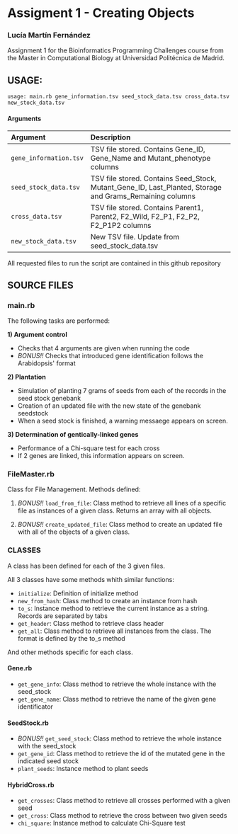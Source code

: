 # Assigment 1 - Creating Objects

### Lucía Martín Fernández

Assignment 1 for the Bioinformatics Programming Challenges course from the Master in Computational Biology at Universidad Politécnica de Madrid.

## USAGE:

`usage: main.rb gene_information.tsv seed_stock_data.tsv cross_data.tsv new_stock_data.tsv`

#### Arguments

| **Argument**                           | **Description**                                                                                                 |                                                   
|:----------------------------------------|:----------------------------------------------------------------------------------------------------------------|
|`gene_information.tsv`                                |  TSV file stored. Contains Gene_ID, Gene_Name and Mutant_phenotype columns                                            |                  
|`seed_stock_data.tsv`                                  | TSV file stored. Contains Seed_Stock, Mutant_Gene_ID, Last_Planted, Storage and Grams_Remaining columns                   |
|`cross_data.tsv`                                |  TSV file stored. Contains Parent1, Parent2, F2_Wild, F2_P1, F2_P2, F2_P1P2 columns                                            |                  
|`new_stock_data.tsv`                                  | New TSV file. Update from seed_stock_data.tsv                    |                                                               

All requested files to run the script are contained in this github repository

## SOURCE FILES

### main.rb

The following tasks are performed:

**1) Argument control**
- Checks that 4 arguments are given when running the code
- *BONUS!!* Checks that introduced gene identification follows the Arabidopsis' format 

**2) Plantation**
-   Simulation of planting 7 grams of seeds from each of the records in the seed stock genebank
-   Creation of an updated file with the new state of the genebank seedstock
-   When a seed stock is finished, a warning messaege appears on screen.

**3) Determination of gentically-linked genes**
-   Performance of a Chi-square test for each cross
-   If 2 genes are linked, this information appears on screen.

### FileMaster.rb

Class for File Management. Methods defined:

1) *BONUS!!* `load_from_file`: Class method to retrieve all lines of a specific file as instances of a given class. Returns an array with all objects. 

2) *BONUS!!* `create_updated_file`: Class method to create an updated file with all of the objects of a given class. 


### CLASSES  

A class has been defined for each of the 3 given files.

All 3 classes have some methods whith similar functions:

- `initialize`: Definition of initialize method
- `new_from_hash`: Class method to create an instance from hash
- `to_s`: Instance method to retrieve the current instance as a string. Records are separated by tabs
- `get_header`: Class method to retrieve class header
- `get_all`: Class method to retrieve all instances from the class. The format is defined by the to_s method

And other methods specific for each class.

#### Gene.rb

- `get_gene_info`: Class method to retrieve the whole instance with the seed_stock
- `get_gene_name`: Class method to retrieve the name of the given gene identificator

#### SeedStock.rb

- *BONUS!!* `get_seed_stock`: Class method to retrieve the whole instance with the seed_stock
- `get_gene_id`: Class method to retrieve the id of the mutated gene in the indicated seed stock
- `plant_seeds`: Instance method to plant seeds

#### HybridCross.rb

- `get_crosses`: Class method to retrieve all crosses performed with a given seed
- `get_cross`: Class method to retrieve the cross between two given seeds
- `chi_square`: Instance method to calculate Chi-Square test
